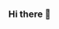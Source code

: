### Hi there 👋

<!--
**enrina-wilms/enrina-wilms** is a ✨ _special_ ✨ repository because its `README.md` (this file) appears on your GitHub profile.

Here are some ideas to get you started:

- 🔭 I’m currently working to improve my design skills and wanter to be a UI/UX designer or Product designer
- 🌱 I’m currently studying Interactive Media Design at Seneca College
- ⚡ Fun fact: I rather stay up super late than waking up early, But I'm trying ot be a normal person now and wake at 8am everyday. \m/
-->
